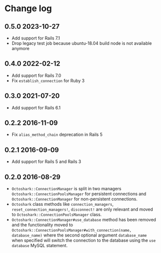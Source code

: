# Change log

## 0.5.0 2023-10-27

- Add support for Rails 7.1
- Drop legacy test job because ubuntu-18.04 build node is not available anymore

## 0.4.0 2022-02-12

- Add support for Rails 7.0
- Fix `establish_connection` for Ruby 3

## 0.3.0 2021-07-20

- Add support for Rails 6.1

## 0.2.2 2016-11-09

- Fix `alias_method_chain` deprecation in Rails 5

## 0.2.1 2016-09-09

- Add support for Rails 5 and Rails 3

## 0.2.0 2016-08-29

- `Octoshark::ConnectionManager` is split in two managers `Octoshark::ConnectionPoolsManager` for persistent connections and `Octoshark::ConnectionManager` for non-persistent connections.
- `Octoshark` class methods like `connection_managers`, `reset_connection_managers!`, `disconnect!` are only relevant and moved to `Octoshark::ConnectionPoolsManager` class.
- `Octoshark::ConnectionManager#use_database` method has been removed and the functionality moved to `Octoshark::ConnectionPoolsManager#with_connection(name, database_name)` where the second optional argument `database_name` when specified will switch the connection to the database using the `use database` MySQL statement.
